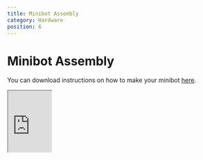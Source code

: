 ```yaml
---
title: Minibot Assembly
category: Hardware
position: 6
---
```

# Minibot Assembly

You can download instructions on how to make your minibot [here](/docs/HowToAssembleYourMiniBot.pdf).

<Embed :aspect-ratio="1/1.4142"><iframe width="100" height="141" src="https://hr-robocon.org/HowToAssembleYourMiniBot.pdf"></iframe></Embed>
